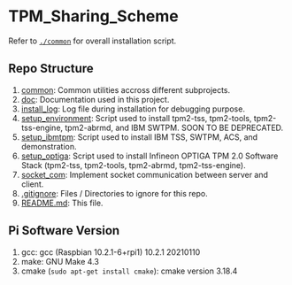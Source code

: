 # TPM_Sharing_Scheme
 
Refer to [```./common```](./common/) for overall installation script.

## Repo Structure

1. [common](common): Common utilities accross different subprojects.
2. [doc](doc): Documentation used in this project.
3. [install_log](install_log): Log file during installation for debugging purpose.
4. [setup_environment](setup_environment): Script used to install tpm2-tss, tpm2-tools, tpm2-tss-engine, tpm2-abrmd, and IBM SWTPM. SOON TO BE DEPRECATED.
5. [setup_ibmtpm](setup_ibmtpm): Script used to install IBM TSS, SWTPM, ACS, and demonstration.
6. [setup_optiga](setup_optiga): Script used to install Infineon OPTIGA TPM 2.0 Software Stack (tpm2-tss, tpm2-tools, tpm2-abrmd, tpm2-tss-engine).
7. [socket_com](socket_com): Implement socket communication between server and client.
8. [.gitignore](.gitignore): Files / Directories to ignore for this repo.
9. [README.md](README.md): This file.

## Pi Software Version

1. gcc: gcc (Raspbian 10.2.1-6+rpi1) 10.2.1 20210110
2. make: GNU Make 4.3
3. cmake (```sudo apt-get install cmake```): cmake version 3.18.4

